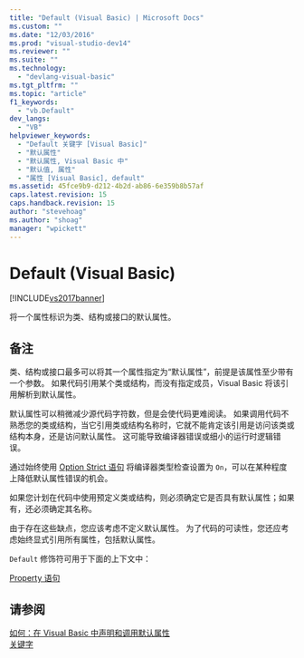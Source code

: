 ```yaml
---
title: "Default (Visual Basic) | Microsoft Docs"
ms.custom: ""
ms.date: "12/03/2016"
ms.prod: "visual-studio-dev14"
ms.reviewer: ""
ms.suite: ""
ms.technology: 
  - "devlang-visual-basic"
ms.tgt_pltfrm: ""
ms.topic: "article"
f1_keywords: 
  - "vb.Default"
dev_langs: 
  - "VB"
helpviewer_keywords: 
  - "Default 关键字 [Visual Basic]"
  - "默认属性"
  - "默认属性, Visual Basic 中"
  - "默认值, 属性"
  - "属性 [Visual Basic], default"
ms.assetid: 45fce9b9-d212-4b2d-ab86-6e359b8b57af
caps.latest.revision: 15
caps.handback.revision: 15
author: "stevehoag"
ms.author: "shoag"
manager: "wpickett"
---
```

# Default (Visual Basic)
[!INCLUDE[vs2017banner](../../../csharp/includes/vs2017banner.md)]

将一个属性标识为类、结构或接口的默认属性。  
  
## 备注  
 类、结构或接口最多可以将其一个属性指定为“默认属性”，前提是该属性至少带有一个参数。  如果代码引用某个类或结构，而没有指定成员，Visual Basic 将该引用解析到默认属性。  
  
 默认属性可以稍微减少源代码字符数，但是会使代码更难阅读。  如果调用代码不熟悉您的类或结构，当它引用类或结构名称时，它就不能肯定该引用是访问该类或结构本身，还是访问默认属性。  这可能导致编译器错误或细小的运行时逻辑错误。  
  
 通过始终使用 [Option Strict 语句](../../../visual-basic/language-reference/statements/option-strict-statement.md) 将编译器类型检查设置为 `On`，可以在某种程度上降低默认属性错误的机会。  
  
 如果您计划在代码中使用预定义类或结构，则必须确定它是否具有默认属性；如果有，还必须确定其名称。  
  
 由于存在这些缺点，您应该考虑不定义默认属性。  为了代码的可读性，您还应考虑始终显式引用所有属性，包括默认属性。  
  
 `Default` 修饰符可用于下面的上下文中：  
  
 [Property 语句](../../../visual-basic/language-reference/statements/property-statement.md)  
  
## 请参阅  
 [如何：在 Visual Basic 中声明和调用默认属性](../../../visual-basic/programming-guide/language-features/procedures/how-to-declare-and-call-a-default-property.md)   
 [关键字](../../../visual-basic/reference/command-line-compiler/index.md)